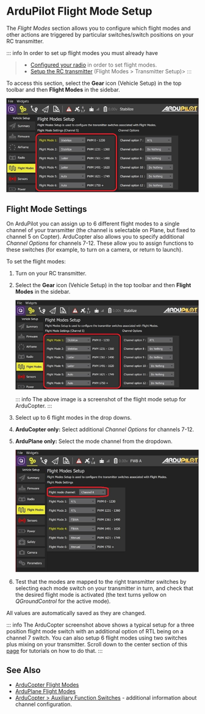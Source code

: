 # ArduPilot Flight Mode Setup

The _Flight Modes_ section allows you to configure which flight modes and other actions are triggered by particular switches/switch positions on your RC transmitter.

::: info
In order to set up flight modes you must already have

> - [Configured your radio](../setup_view/radio.md) in order to set flight modes.
> - [Setup the RC transmitter](../setup_view/FlightModes.md#transmitter-setup) (Flight Modes > Transmitter Setup)> :::

To access this section, select the **Gear** icon (Vehicle Setup) in the top toolbar and then **Flight Modes** in the sidebar.

![Flight modes setup - ArduCopter](../../../assets/setup/flight_modes/ardupilot_copter.jpg)

## Flight Mode Settings

On ArduPilot you can assign up to 6 different flight modes to a single channel of your transmitter (the channel is selectable on Plane, but fixed to channel 5 on Copter).
ArduCopter also allows you to specify additional _Channel Options_ for channels 7-12.
These allow you to assign functions to these switches (for example, to turn on a camera, or return to launch).

To set the flight modes:

1. Turn on your RC transmitter.

2. Select the **Gear** icon (Vehicle Setup) in the top toolbar and then **Flight Modes** in the sidebar.

   ![Flight modes setup - ArduCopter](../../../assets/setup/flight_modes/ardupilot_copter.jpg)

   ::: info
   The above image is a screenshot of the flight mode setup for ArduCopter.
   :::

3. Select up to 6 flight modes in the drop downs.

4. **ArduCopter only:** Select additional _Channel Options_ for channels 7-12.

5. **ArduPlane only:** Select the mode channel from the dropdown.

   ![Flight modes setup - ArduPlane](../../../assets/setup/flight_modes/ardupilot_plane.jpg)

6. Test that the modes are mapped to the right transmitter switches by selecting each mode switch on your transmitter in turn, and check that the desired flight mode is activated (the text turns yellow on _QGroundControl_ for the active mode).

All values are automatically saved as they are changed.

::: info
The ArduCopter screenshot above shows a typical setup for a three position flight mode switch with an additional option of RTL being on a channel 7 switch.
You can also setup 6 flight modes using two switches plus mixing on your transmitter. Scroll down to the center section of this [page](http://ardupilot.org/copter/docs/common-rc-transmitter-flight-mode-configuration.html#common-rc-transmitter-flight-mode-configuration) for tutorials on how to do that.
:::

## See Also

- [ArduCopter Flight Modes](http://ardupilot.org/copter/docs/flight-modes.html)
- [ArduPlane Flight Modes](http://ardupilot.org/plane/docs/flight-modes.html)
- [ArduCopter > Auxiliary Function Switches](https://ardupilot.org/copter/docs/channel-7-and-8-options.html#channel-7-and-8-options) - additional information about channel configuration.
